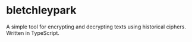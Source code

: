 # bletchleypark

A simple tool for encrypting and decrypting texts using historical ciphers. Written in TypeScript. 
